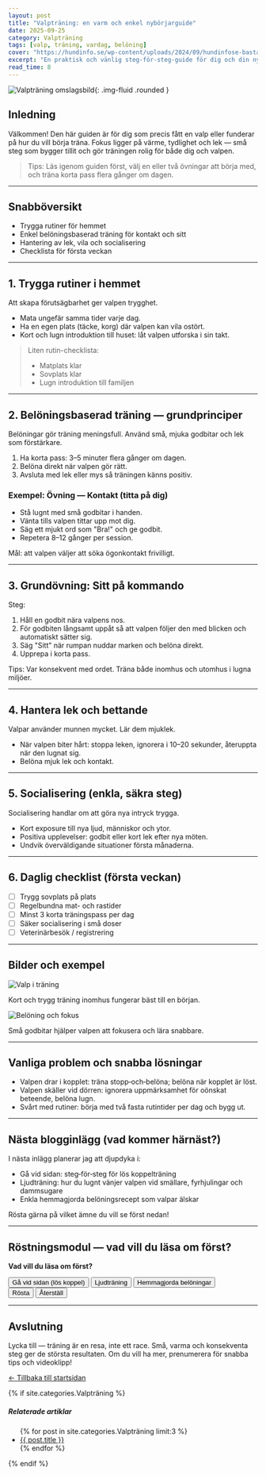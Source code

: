 ```yaml
---
layout: post
title: "Valpträning: en varm och enkel nybörjarguide"
date: 2025-09-25
category: Valpträning
tags: [valp, träning, vardag, belöning]
cover: "https://hundinfo.se/wp-content/uploads/2024/09/hundinfose-basta-tipsen-for-valptraning-gor-din-valp-till-en-stjarna-image.jpg.webp"
excerpt: "En praktisk och vänlig steg-för-steg-guide för dig och din nya valp — från trygg start till enkla vardagsövningar."
read_time: 8
---
```


<!-- Introbild (stor omslagsbild) -->
![Valpträning omslagsbild](https://hundinfo.se/wp-content/uploads/2024/09/hundinfose-basta-tipsen-for-valptraning-gor-din-valp-till-en-stjarna-image.jpg.webp){: .img-fluid .rounded }

## Inledning

Välkommen! Den här guiden är för dig som precis fått en valp eller funderar på hur du vill börja träna. Fokus ligger på värme, tydlighet och lek — små steg som bygger tillit och gör träningen rolig för både dig och valpen.

> Tips: Läs igenom guiden först, välj en eller två övningar att börja med, och träna korta pass flera gånger om dagen.

---

## Snabböversikt
- Trygga rutiner för hemmet  
- Enkel belöningsbaserad träning för kontakt och sitt  
- Hantering av lek, vila och socialisering  
- Checklista för första veckan

---

## 1. Trygga rutiner i hemmet

Att skapa förutsägbarhet ger valpen trygghet.

- Mata ungefär samma tider varje dag.  
- Ha en egen plats (täcke, korg) där valpen kan vila ostört.  
- Kort och lugn introduktion till huset: låt valpen utforska i sin takt.

> Liten rutin-checklista:
> - Matplats klar  
> - Sovplats klar  
> - Lugn introduktion till familjen

---

## 2. Belöningsbaserad träning — grundprinciper

Belöningar gör träning meningsfull. Använd små, mjuka godbitar och lek som förstärkare.

1. Ha korta pass: 3–5 minuter flera gånger om dagen.  
2. Belöna direkt när valpen gör rätt.  
3. Avsluta med lek eller mys så träningen känns positiv.

### Exempel: Övning — Kontakt (titta på dig)
- Stå lugnt med små godbitar i handen.  
- Vänta tills valpen tittar upp mot dig.  
- Säg ett mjukt ord som "Bra!" och ge godbit.  
- Repetera 8–12 gånger per session.

Mål: att valpen väljer att söka ögonkontakt frivilligt.

---

## 3. Grundövning: Sitt på kommando

Steg:
1. Håll en godbit nära valpens nos.  
2. För godbiten långsamt uppåt så att valpen följer den med blicken och automatiskt sätter sig.  
3. Säg "Sitt" när rumpan nuddar marken och belöna direkt.  
4. Upprepa i korta pass.

Tips: Var konsekvent med ordet. Träna både inomhus och utomhus i lugna miljöer.

---

## 4. Hantera lek och bettande

Valpar använder munnen mycket. Lär dem mjuklek.

- När valpen biter hårt: stoppa leken, ignorera i 10–20 sekunder, återuppta när den lugnat sig.  
- Belöna mjuk lek och kontakt.

---

## 5. Socialisering (enkla, säkra steg)

Socialisering handlar om att göra nya intryck trygga.

- Kort exposure till nya ljud, människor och ytor.  
- Positiva upplevelser: godbit eller kort lek efter nya möten.  
- Undvik överväldigande situationer första månaderna.

---

## 6. Daglig checklist (första veckan)

- [ ] Trygg sovplats på plats  
- [ ] Regelbundna mat- och rastider  
- [ ] Minst 3 korta träningspass per dag  
- [ ] Säker socialisering i små doser  
- [ ] Veterinärbesök / registrering

---

## Bilder och exempel

<div class="row g-3 my-3">
  <div class="col-md-6">
    <img src="https://vmhundkurser.com/wp-content/uploads/2021/09/bloggbild-lene-valp-1280x720-1-1080x675.png" alt="Valp i träning" class="img-fluid rounded" />
    <p class="text-muted small mt-2">Kort och trygg träning inomhus fungerar bäst till en början.</p>
  </div>
  <div class="col-md-6">
    <img src="https://www.zooplus.se/magasin/wp-content/uploads/2022/07/border-collie-welpe-leckerli-1024x682-1.webp" alt="Belöning och fokus" class="img-fluid rounded" />
    <p class="text-muted small mt-2">Små godbitar hjälper valpen att fokusera och lära snabbare.</p>
  </div>
</div>

---

## Vanliga problem och snabba lösningar

- Valpen drar i kopplet: träna stopp‑och‑belöna; belöna när kopplet är löst.  
- Valpen skäller vid dörren: ignorera uppmärksamhet för oönskat beteende, belöna lugn.  
- Svårt med rutiner: börja med två fasta rutintider per dag och bygg ut.

---

## Nästa blogginlägg (vad kommer härnäst?)

I nästa inlägg planerar jag att djupdyka i:
- Gå vid sidan: steg‑för‑steg för lös koppelträning  
- Ljudträning: hur du lugnt vänjer valpen vid smällare, fyrhjulingar och dammsugare  
- Enkla hemmagjorda belöningsrecept som valpar älskar

Rösta gärna på vilket ämne du vill se först nedan!

---

## Röstningsmodul — vad vill du läsa om först?

<div id="vote-widget" class="my-4">
  <p class="mb-2"><strong>Vad vill du läsa om först?</strong></p>
  <div class="list-group mb-2" id="vote-options">
    <button class="list-group-item list-group-item-action" data-value="koppel">Gå vid sidan (lös koppel)</button>
    <button class="list-group-item list-group-item-action" data-value="ljud">Ljudträning</button>
    <button class="list-group-item list-group-item-action" data-value="godis">Hemmagjorda belöningar</button>
  </div>
  <div>
    <button id="vote-submit" class="btn btn-primary me-2">Rösta</button>
    <button id="vote-clear" class="btn btn-outline-secondary">Återställ</button>
  </div>
  <div id="vote-message" class="mt-3 text-success" style="display:none"></div>

  <div id="vote-results" class="mt-3" style="display:none">
    <p class="mb-1"><strong>Röstresultat</strong></p>
    <ul id="vote-list" class="list-unstyled"></ul>
  </div>
</div>

<script>
/* Enkel klient‑sida röstningswidget utan server; använder localStorage per besök. 
   Denna räknare är inte säker för produktionsomröstningar men fungerar för engagemang. */
(function(){
  var options = ['koppel','ljud','godis'];
  var labels = {
    koppel: 'Gå vid sidan (lös koppel)',
    ljud: 'Ljudträning',
    godis: 'Hemmagjorda belöningar'
  };
  var storageKey = 'hundifokus_votes_v1';
  var selected = null;

  var optionButtons = document.querySelectorAll('#vote-options button');
  optionButtons.forEach(function(btn){
    btn.addEventListener('click', function(){
      optionButtons.forEach(b=>b.classList.remove('active'));
      btn.classList.add('active');
      selected = btn.getAttribute('data-value');
    });
  });

  function loadVotes(){
    var raw = localStorage.getItem(storageKey);
    if (raw) return JSON.parse(raw);
    var obj = {koppel:0, ljud:0, godis:0};
    localStorage.setItem(storageKey, JSON.stringify(obj));
    return obj;
  }

  function saveVotes(obj){ localStorage.setItem(storageKey, JSON.stringify(obj)); }

  function renderResults(){
    var data = loadVotes();
    var list = document.getElementById('vote-list');
    list.innerHTML = '';
    options.forEach(function(opt){
      var li = document.createElement('li');
      li.innerHTML = '<strong>' + labels[opt] + ':</strong> ' + data[opt] + ' röster';
      list.appendChild(li);
    });
    document.getElementById('vote-results').style.display = 'block';
  }

  document.getElementById('vote-submit').addEventListener('click', function(){
    if (!selected) {
      var msg = document.getElementById('vote-message');
      msg.style.display = 'block';
      msg.textContent = 'Välj ett alternativ innan du röstar.';
      msg.className = 'mt-3 text-danger';
      return;
    }
    var votes = loadVotes();
    votes[selected] = (votes[selected]||0) + 1;
    saveVotes(votes);
    document.getElementById('vote-message').textContent = 'Tack för din röst!';
    document.getElementById('vote-message').style.display = 'block';
    document.getElementById('vote-message').className = 'mt-3 text-success';
    renderResults();
  });

  document.getElementById('vote-clear').addEventListener('click', function(){
    var empty = {koppel:0, ljud:0, godis:0};
    saveVotes(empty);
    renderResults();
    document.getElementById('vote-message').textContent = 'Röster återställda (lokalt).';
    document.getElementById('vote-message').style.display = 'block';
    document.getElementById('vote-message').className = 'mt-3 text-muted';
  });

  // Visa befintliga resultat om det finns
  if (localStorage.getItem(storageKey)) renderResults();
})();
</script>

---

## Avslutning

Lycka till — träning är en resa, inte ett race. Små, varma och konsekventa steg ger de största resultaten. Om du vill ha mer, prenumerera för snabba tips och videoklipp!

<p class="mt-4">
  <a class="btn btn-primary" href="{{ '/' | relative_url }}">← Tillbaka till startsidan</a>
</p>

<!-- Relaterade inlägg -->
{% if site.categories.Valpträning %}
  <section class="mt-5">
    <h5>Relaterade artiklar</h5>
    <ul>
    {% for post in site.categories.Valpträning limit:3 %}
      <li><a href="{{ post.url | relative_url }}">{{ post.title }}</a></li>
    {% endfor %}
    </ul>
  </section>
{% endif %}
